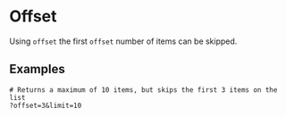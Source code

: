# Offset

Using `offset` the first `offset` number of items can be skipped.

## Examples

```
# Returns a maximum of 10 items, but skips the first 3 items on the list
?offset=3&limit=10
```